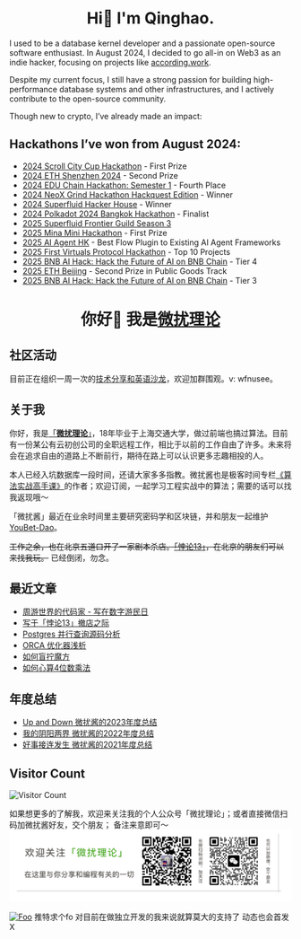 <h1 align="center">Hi👋 I'm Qinghao.</h1>

I used to be a database kernel developer and a passionate open-source software enthusiast. In August 2024, I decided to go all-in on Web3 as an indie hacker, focusing on projects like [according.work](https://according.work). 

Despite my current focus, I still have a strong passion for building high-performance database systems and other infrastructures, and I actively contribute to the open-source community.

Though new to crypto, I’ve already made an impact:

## Hackathons I’ve won from August 2024:

- [2024 Scroll City Cup Hackathon](https://www.hackquest.io/zh-cn/hackathons/Scroll-City-Cup-Hackathon) - First Prize  
- [2024 ETH Shenzhen 2024](https://openbuild.xyz/learn/challenges/2040759955) - Second Prize  
- [2024 EDU Chain Hackathon: Semester 1](https://dorahacks.io/hackathon/educhain/buidl) - Fourth Place  
- [2024 NeoX Grind Hackathon Hackquest Edition](https://www.hackquest.io/zh-cn/events/neo-x-grind-hackathon-hackquest-edition) - Winner  
- [2024 Superfluid Hacker House](https://mobile.x.com/FrancescoRenziA/status/1803388546423853131) - Winner  
- [2024 Polkadot 2024 Bangkok Hackathon](https://dorahacks.io/hackathon/polkadot-2024-bangkok/buidl) - Finalist  
- [2025 Superfluid Frontier Guild Season 3](https://x.com/Superfluid_HQ/status/1867224117579329724)  
- [2025 Mina Mini Hackathon](https://x.com/OpenBuildxyz/status/1889620848916807981) - First Prize
- [2025 AI Agent HK](https://x.com/OurTinTinLand/status/1910279003287834717) - Best Flow Plugin to Existing AI Agent Frameworks
- [2025 First Virtuals Protocol Hackathon](https://x.com/virtuals_io/status/1914323687073001804) - Top 10 Projects
- [2025 BNB AI Hack: Hack the Future of AI on BNB Chain](https://x.com/BNBChainDevs/status/1922201142202880259) - Tier 4
- [2025 ETH Beijing](https://x.com/PKUBlockchain/status/1924054622106529893) - Second Prize in Public Goods Track
- [2025 BNB AI Hack: Hack the Future of AI on BNB Chain](https://x.com/BNBCHAIN/status/1933072538684567680) - Tier 3


<h1 align="center">你好👋 我是<a href="https://x.com/wfnuser">微扰理论</a> </h1>

<!-- <p align="center"> <a href="https://github.com/ryo-ma/github-profile-trophy"><img src="https://github-profile-trophy.vercel.app/?username=wfnuser" alt="wfnuser"/></a></p>
 -->

## 社区活动
目前正在组织一周一次的[技术分享和英语沙龙](https://fvj06j66fob.feishu.cn/wiki/wikcnD5weFX2jpDG4ZZge6gBjHh)，欢迎加群围观。v: wfnusee。

## 关于我
你好，我是[「**微扰理论**」](https://x.com/wfnuser)，18年毕业于上海交通大学，做过前端也搞过算法。目前有一份某公有云初创公司的全职远程工作，相比于以前的工作自由了许多。未来将会在追求自由的道路上不断前行，期待在路上可以认识更多志趣相投的人。

本人已经入坑数据库一段时间，还请大家多多指教。微扰酱也是极客时间专栏[《算法实战高手课》](https://time.geekbang.org/column/intro/100100901?code=I%252F1%252FovCrth0wXifam7LWC3eGnJy9VdcYcfWACA1NG%252Fk%253D&utm_term=SPoster&page=A)的作者；欢迎订阅，一起学习工程实战中的算法；需要的话可以找我返现哦～

「微扰酱」最近在业余时间里主要研究密码学和区块链，并和朋友一起维护 [YouBet-Dao](https://www.github.com/youbetdao)。

~~工作之余，也在北京五道口开了一家剧本杀店。[「悖论13」](http://www.dianping.com/shop/G3e08uNvVM4U5Hg3)，在北京的朋友们可以来找我玩。~~ 已经倒闭，勿念。


## 最近文章
* [周游世界的代码家 - 写在数字游民日](https://mp.weixin.qq.com/s/7nNlduIQLvy1ExKZjbVazQ)
* [写于「悖论13」撤店之际](https://mp.weixin.qq.com/s/0fxwFS38ex7wXkSAJsRQyw)
* [Postgres 并行查询源码分析](https://mp.weixin.qq.com/s/ehhPOcSModd0pzVhXELI6g)
* [ORCA 优化器浅析](https://mp.weixin.qq.com/s/1KnxeC7id1Gi5wD7HOu4sQ)
* [如何盲拧魔方](https://mp.weixin.qq.com/s?__biz=Mzg3Mzg3MTA0OA==&mid=2247483880&idx=1&sn=8ca0ebe49449d2432195e00a1e739e85&source=41#wechat_redirect)
* [如何心算4位数乘法](https://mp.weixin.qq.com/s?__biz=Mzg3Mzg3MTA0OA==&mid=2247483879&idx=1&sn=2600ecbb3ef2407e4936fba8a5d777b6&source=41#wechat_redirect)

## 年度总结
* [Up and Down 微扰酱的2023年度总结](https://mp.weixin.qq.com/s/83E0bFaUdpEwAJygDHBUgQ)
* [我的阴阳两界 微扰酱的2022年度总结](https://mp.weixin.qq.com/s?__biz=Mzg3Mzg3MTA0OA==&mid=2247484029&idx=1&sn=1556bf5b9f4630b3f77e73f87543f855&chksm=ced821daf9afa8ccd6bd739ec28c541afc6aa691129b268b18256dc7498d22481fee4016a60e&scene=178&cur_album_id=2754624508320022528#rd)
* [好事接连发生 微扰酱的2021年度总结](https://mp.weixin.qq.com/s/6jgMHmy3w_Qubzurc5OcKA)


## Visitor Count
![Visitor Count](https://profile-counter.glitch.me/wfnuser/count.svg)

如果想更多的了解我，欢迎来关注我的个人公众号「微扰理论」；或者直接微信扫码加微扰酱好友，交个朋友； 备注来意即可～
![](banner.png)

[![Foo](https://pic.leetcode-cn.com/1641890108-KiCpre-file_1641890104115)](https://www.zhihu.com/people/qin-hao-37) 
推特求个fo 对目前在做独立开发的我来说就算莫大的支持了 动态也会首发X

